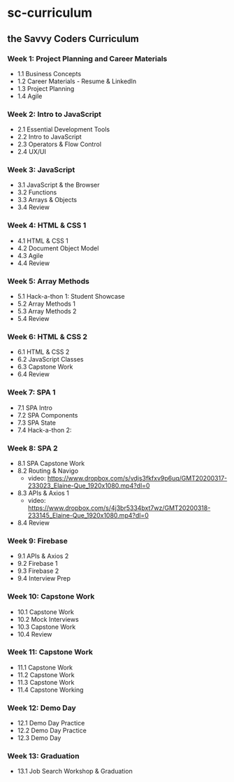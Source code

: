 # sc-curriculum
## the Savvy Coders Curriculum

### Week 1: **Project Planning and Career Materials**
* 1.1 Business Concepts
* 1.2 Career Materials - Resume & LinkedIn
* 1.3 Project Planning
* 1.4 Agile

### Week 2: **Intro to JavaScript**
* 2.1 Essential Development Tools
* 2.2 Intro to JavaScript
* 2.3 Operators & Flow Control
* 2.4 UX/UI

### Week 3: **JavaScript**
* 3.1 JavaScript & the Browser
* 3.2 Functions
* 3.3 Arrays & Objects
* 3.4 Review

### Week 4: **HTML & CSS 1**
* 4.1 HTML & CSS 1
* 4.2 Document Object Model
* 4.3 Agile
* 4.4 Review

### Week 5: **Array Methods**
* 5.1 Hack-a-thon 1: Student Showcase
* 5.2 Array Methods 1
* 5.3 Array Methods 2
* 5.4 Review

### Week 6: **HTML & CSS 2**
* 6.1 HTML & CSS 2
* 6.2 JavaScript Classes
* 6.3 Capstone Work
* 6.4 Review

### Week 7: **SPA 1**
* 7.1 SPA Intro
* 7.2 SPA Components
* 7.3 SPA State
* 7.4 Hack-a-thon 2: 

### Week 8: **SPA 2**
* 8.1 SPA Capstone Work
* 8.2 Routing & Navigo 
    * video: https://www.dropbox.com/s/vdjs3fkfxv9p6uq/GMT20200317-233023_Elaine-Que_1920x1080.mp4?dl=0
* 8.3 APIs & Axios 1
    * video: https://www.dropbox.com/s/4j3br5334bxt7wz/GMT20200318-233145_Elaine-Que_1920x1080.mp4?dl=0
* 8.4 Review

### Week 9: **Firebase**
* 9.1 APIs & Axios 2
* 9.2 Firebase 1
* 9.3 Firebase 2
* 9.4 Interview Prep

### Week 10: **Capstone Work**
* 10.1 Capstone Work
* 10.2 Mock Interviews
* 10.3 Capstone Work
* 10.4 Review

### Week 11: **Capstone Work**
* 11.1 Capstone Work
* 11.2 Capstone Work
* 11.3 Capstone Work
* 11.4 Capstone Working

### Week 12: **Demo Day**
* 12.1 Demo Day Practice
* 12.2 Demo Day Practice
* 12.3 Demo Day

### Week 13: **Graduation**
* 13.1 Job Search Workshop & Graduation
